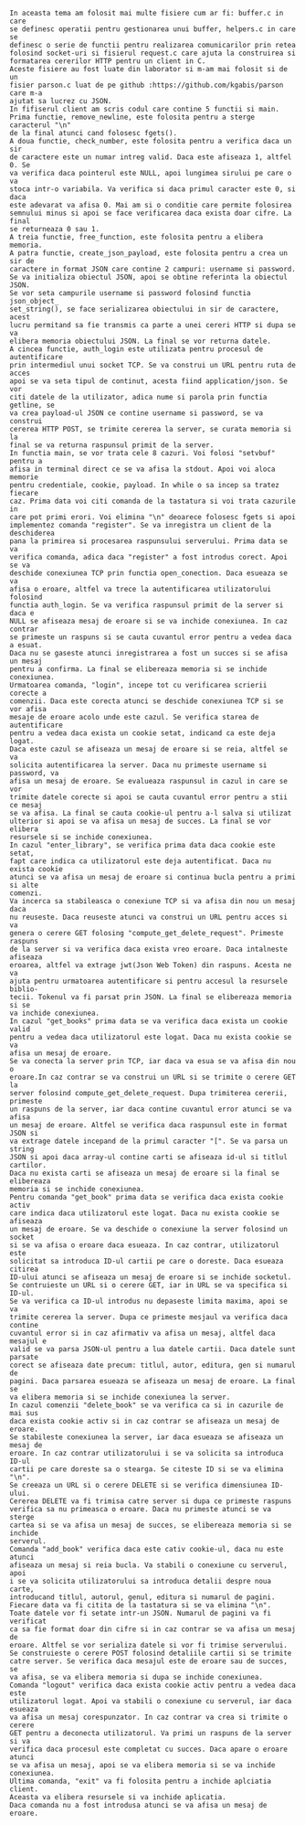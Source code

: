     In aceasta tema am folosit mai multe fisiere cum ar fi: buffer.c in care
    se definesc operatii pentru gestionarea unui buffer, helpers.c in care se
    definesc o serie de functii pentru realizarea comunicarilor prin retea
    folosind socket-uri si fisierul request.c care ajuta la construirea si
    formatarea cererilor HTTP pentru un client in C.
    Aceste fisiere au fost luate din laborator si m-am mai folosit si de un
    fisier parson.c luat de pe github :https://github.com/kgabis/parson care m-a
    ajutat sa lucrez cu JSON.
    In fifiserul client am scris codul care contine 5 functii si main.
    Prima functie, remove_newline, este folosita pentru a sterge caracterul "\n"
    de la final atunci cand folosesc fgets().
    A doua functie, check_number, este folosita pentru a verifica daca un sir
    de caractere este un numar intreg valid. Daca este afiseaza 1, altfel 0. Se
    va verifica daca pointerul este NULL, apoi lungimea sirului pe care o va
    stoca intr-o variabila. Va verifica si daca primul caracter este 0, si daca
    este adevarat va afisa 0. Mai am si o conditie care permite folosirea
    semnului minus si apoi se face verificarea daca exista doar cifre. La final
    se returneaza 0 sau 1.
    A treia functie, free_function, este folosita pentru a elibera memoria.
    A patra functie, create_json_payload, este folosita pentru a crea un sir de
    caractere in format JSON care contine 2 campuri: username si password.
    Se va initializa obiectul JSON, apoi se obtine referinta la obiectul JSON.
    Se vor seta campurile username si password folosind functia json_object_
    set_string(), se face serializarea obiectului in sir de caractere, acest
    lucru permitand sa fie transmis ca parte a unei cereri HTTP si dupa se va
    elibera memoria obiectului JSON. La final se vor returna datele.
    A cincea functie, auth_login este utilizata pentru procesul de autentificare
    prin intermediul unui socket TCP. Se va construi un URL pentru ruta de acces
    apoi se va seta tipul de continut, acesta fiind application/json. Se vor
    citi datele de la utilizator, adica nume si parola prin functia getline, se
    va crea payload-ul JSON ce contine username si password, se va construi 
    cererea HTTP POST, se trimite cererea la server, se curata memoria si la
    final se va returna raspunsul primit de la server.
    In functia main, se vor trata cele 8 cazuri. Voi folosi "setvbuf" pentru a 
    afisa in terminal direct ce se va afisa la stdout. Apoi voi aloca memorie
    pentru credentiale, cookie, payload. In while o sa incep sa tratez fiecare
    caz. Prima data voi citi comanda de la tastatura si voi trata cazurile in
    care pot primi erori. Voi elimina "\n" deoarece folosesc fgets si apoi
    implementez comanda "register". Se va inregistra un client de la deschiderea
    pana la primirea si procesarea raspunsului serverului. Prima data se va 
    verifica comanda, adica daca "register" a fost introdus corect. Apoi se va 
    deschide conexiunea TCP prin functia open_conection. Daca esueaza se va 
    afisa o eroare, altfel va trece la autentificarea utilizatorului folosind
    functia auth_login. Se va verifica raspunsul primit de la server si daca e
    NULL se afiseaza mesaj de eroare si se va inchide conexiunea. In caz contrar
    se primeste un raspuns si se cauta cuvantul error pentru a vedea daca a esuat.
    Daca nu se gaseste atunci inregistrarea a fost un succes si se afisa un mesaj
    pentru a confirma. La final se elibereaza memoria si se inchide conexiunea.
    Urmatoarea comanda, "login", incepe tot cu verificarea scrierii corecte a 
    comenzii. Daca este corecta atunci se deschide conexiunea TCP si se vor afisa
    mesaje de eroare acolo unde este cazul. Se verifica starea de autentificare
    pentru a vedea daca exista un cookie setat, indicand ca este deja logat.
    Daca este cazul se afiseaza un mesaj de eroare si se reia, altfel se va 
    solicita autentificarea la server. Daca nu primeste username si password, va
    afisa un mesaj de eroare. Se evalueaza raspunsul in cazul in care se vor
    trimite datele corecte si apoi se cauta cuvantul error pentru a stii ce mesaj
    se va afisa. La final se cauta cookie-ul pentru a-l salva si utilizat
    ulterior si apoi se va afisa un mesaj de succes. La final se vor elibera 
    resursele si se inchide conexiunea.
    In cazul "enter_library", se verifica prima data daca cookie este setat,
    fapt care indica ca utilizatorul este deja autentificat. Daca nu exista cookie 
    atunci se va afisa un mesaj de eroare si continua bucla pentru a primi si alte 
    comenzi.
    Va incerca sa stabileasca o conexiune TCP si va afisa din nou un mesaj daca
    nu reuseste. Daca reuseste atunci va construi un URL pentru acces si va 
    genera o cerere GET folosing "compute_get_delete_request". Primeste raspuns
    de la server si va verifica daca exista vreo eroare. Daca intalneste afiseaza
    eroarea, altfel va extrage jwt(Json Web Token) din raspuns. Acesta ne va 
    ajuta pentru urmatoarea autentificare si pentru accesul la resursele biblio-
    tecii. Tokenul va fi parsat prin JSON. La final se elibereaza memoria si se
    va inchide conexiunea.
    In cazul "get_books" prima data se va verifica daca exista un cookie valid 
    pentru a vedea daca utilizatorul este logat. Daca nu exista cookie se va 
    afisa un mesaj de eroare.
    Se va conecta la server prin TCP, iar daca va esua se va afisa din nou o
    eroare.In caz contrar se va construi un URL si se trimite o cerere GET la
    server folosind compute_get_delete_request. Dupa trimiterea cererii, primeste
    un raspuns de la server, iar daca contine cuvantul error atunci se va afisa 
    un mesaj de eroare. Altfel se verifica daca raspunsul este in format JSON si
    va extrage datele incepand de la primul caracter "[". Se va parsa un string
    JSON si apoi daca array-ul contine carti se afiseaza id-ul si titlul cartilor.
    Daca nu exista carti se afiseaza un mesaj de eroare si la final se elibereaza
    memoria si se inchide conexiunea.
    Pentru comanda "get_book" prima data se verifica daca exista cookie activ 
    care indica daca utilizatorul este logat. Daca nu exista cookie se afiseaza
    un mesaj de eroare. Se va deschide o conexiune la server folosind un socket
    si se va afisa o eroare daca esueaza. In caz contrar, utilizatorul este 
    solicitat sa introduca ID-ul cartii pe care o doreste. Daca esueaza citirea
    ID-ului atunci se afiseaza un mesaj de eroare si se inchide socketul.
    Se contruieste un URL si o cerere GET, iar in URL se va specifica si ID-ul.
    Se va verifica ca ID-ul introdus nu depaseste limita maxima, apoi se va 
    trimite cererea la server. Dupa ce primeste mesjaul va verifica daca contine
    cuvantul error si in caz afirmativ va afisa un mesaj, altfel daca mesajul e
    valid se va parsa JSON-ul pentru a lua datele cartii. Daca datele sunt parsate
    corect se afiseaza date precum: titlul, autor, editura, gen si numarul de 
    pagini. Daca parsarea esueaza se afiseaza un mesaj de eroare. La final se 
    va elibera memoria si se inchide conexiunea la server.
    In cazul comenzii "delete_book" se va verifica ca si in cazurile de mai sus
    daca exista cookie activ si in caz contrar se afiseaza un mesaj de eroare.
    Se stabileste conexiunea la server, iar daca esueaza se afiseaza un mesaj de
    eroare. In caz contrar utilizatorului i se va solicita sa introduca ID-ul
    cartii pe care doreste sa o stearga. Se citeste ID si se va elimina "\n".
    Se creeaza un URL si o cerere DELETE si se verifica dimensiunea ID-ului.
    Cererea DELETE va fi trimisa catre server si dupa ce primeste raspuns 
    verifica sa nu primeasca o eroare. Daca nu primeste atunci se va sterge 
    cartea si se va afisa un mesaj de succes, se elibereaza memoria si se inchide
    serverul.
    Comanda "add_book" verifica daca este cativ cookie-ul, daca nu este atunci
    afiseaza un mesaj si reia bucla. Va stabili o conexiune cu serverul, apoi
    i se va solicita utilizatorului sa introduca detalii despre noua carte,
    introducand titlul, autorul, genul, editura si numarul de pagini.
    Fiecare data va fi citita de la tastatura si se va elimina "\n".
    Toate datele vor fi setate intr-un JSON. Numarul de pagini va fi verificat
    ca sa fie format doar din cifre si in caz contrar se va afisa un mesaj de 
    eroare. Altfel se vor serializa datele si vor fi trimise serverului.
    Se construieste o cerere POST folosind detaliile cartii si se trimite
    catre server. Se verifica daca mesajul este de eroare sau de succes, se 
    va afisa, se va elibera memoria si dupa se inchide conexiunea.
    Comanda "logout" verifica daca exista cookie activ pentru a vedea daca este
    utilizatorul logat. Apoi va stabili o conexiune cu serverul, iar daca esueaza
    va afisa un mesaj corespunzator. In caz contrar va crea si trimite o cerere
    GET pentru a deconecta utilizatorul. Va primi un raspuns de la server si va
    verifica daca procesul este completat cu succes. Daca apare o eroare atunci
    se va afisa un mesaj, apoi se va elibera memoria si se va inchide conexiunea.
    Ultima comanda, "exit" va fi folosita pentru a inchide aplciatia client.
    Aceasta va elibera resursele si va inchide aplicatia.
    Daca comanda nu a fost introdusa atunci se va afisa un mesaj de eroare.
    
